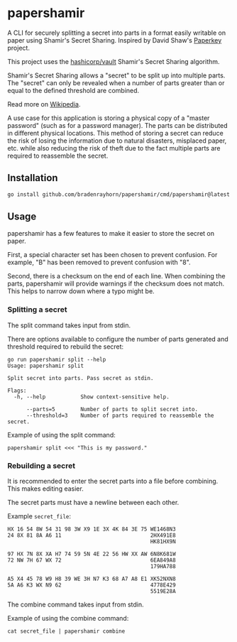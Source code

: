 # papershamir

A CLI for securely splitting a secret into parts in a format easily writable on paper using Shamir's Secret Sharing.
Inspired by David Shaw's [Paperkey](https://www.jabberwocky.com/software/paperkey/) project.

This project uses the [hashicorp/vault](https://github.com/hashicorp/vault) Shamir's Secret Sharing algorithm.

Shamir's Secret Sharing allows a "secret" to be split up into multiple parts. The "secret" can only be revealed
when a number of parts greater than or equal to the defined threshold are combined.

Read more on [Wikipedia](https://wikipedia.org/wiki/Shamir's_secret_sharing).

A use case for this application is storing a physical copy of a "master password" (such as for a password manager).
The parts can be distributed in different physical locations. This method of storing a secret
can reduce the risk of losing the information due to natural disasters, misplaced paper, etc. while also
reducing the risk of theft due to the fact multiple parts are required to reassemble the secret.

## Installation

```bash
go install github.com/bradenrayhorn/papershamir/cmd/papershamir@latest
```

## Usage

papershamir has a few features to make it easier to store the secret on paper.

First, a special character set has been chosen to prevent confusion.
For example, "B" has been removed to prevent confusion with "8".

Second, there is a checksum on the end of each line. When combining the parts, papershamir
will provide warnings if the checksum does not match. This helps to narrow down where a typo
might be.

### Splitting a secret

The split command takes input from stdin.

There are options available to configure the number of parts generated and threshold required to rebuild
the secret:

```
go run papershamir split --help
Usage: papershamir split

Split secret into parts. Pass secret as stdin.

Flags:
  -h, --help           Show context-sensitive help.

      --parts=5        Number of parts to split secret into.
      --threshold=3    Number of parts required to reassemble the secret.
```

Example of using the split command:

```
papershamir split <<< "This is my password."
```

### Rebuilding a secret

It is recommended to enter the secret parts into a file before combining. This
makes editing easier.

The secret parts must have a newline between each other.

Example `secret_file`:

```
HX 16 54 8W 54 31 98 3W X9 1E 3X 4K 84 3E 75 WE1468N3
24 8X 81 8A A6 11                            2HX491E8
                                             HK81HX9N

97 HX 7N 8X XA H7 74 59 5N 4E 22 56 HW XX AW 6N8K681W
72 NW 7H 67 WX 72                            6EA849A8
                                             179HA788

A5 X4 45 78 W9 H8 39 WE 3H N7 K3 68 A7 A8 E1 XK52NXN8
5A A6 K3 WX N9 62                            4778E429
                                             5519E28A
```

The combine command takes input from stdin.

Example of using the combine command:

```
cat secret_file | papershamir combine
```
